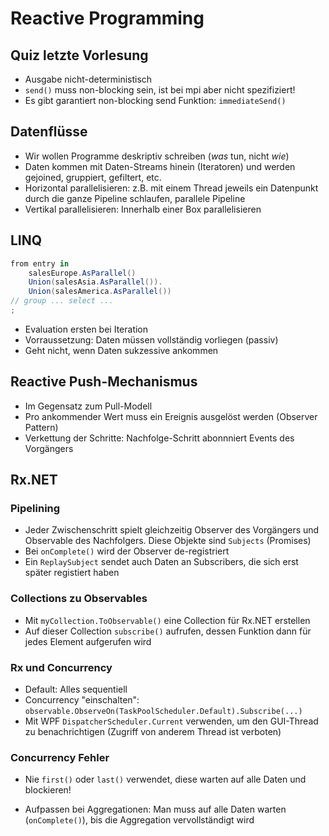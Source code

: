 # Reactive Programming
## Quiz letzte Vorlesung
- Ausgabe nicht-deterministisch
- `send()` muss non-blocking sein, ist bei mpi aber nicht spezifiziert!
- Es gibt garantiert non-blocking send Funktion: `immediateSend()`

## Datenflüsse
- Wir wollen Programme deskriptiv schreiben (*was* tun, nicht *wie*)
- Daten kommen mit Daten-Streams hinein (Iteratoren) und werden gejoined, gruppiert, gefiltert, etc.
- Horizontal parallelisieren: z.B. mit einem Thread jeweils ein Datenpunkt durch die ganze Pipeline schlaufen, parallele Pipeline
- Vertikal parallelisieren: Innerhalb einer Box parallelisieren

## LINQ
``` cs
from entry in
    salesEurope.AsParallel()
    Union(salesAsia.AsParallel()).
    Union(salesAmerica.AsParallel())
// group ... select ...
;
```
- Evaluation ersten bei Iteration
- Vorraussetzung: Daten müssen vollständig vorliegen (passiv)
- Geht nicht, wenn Daten sukzessive ankommen

## Reactive Push-Mechanismus
- Im Gegensatz zum Pull-Modell
- Pro ankommender Wert muss ein Ereignis ausgelöst werden (Observer Pattern)
- Verkettung der Schritte: Nachfolge-Schritt abonnniert Events des Vorgängers

## Rx.NET
### Pipelining
- Jeder Zwischenschritt spielt gleichzeitig Observer des Vorgängers und Observable des Nachfolgers. Diese Objekte sind `Subjects` (Promises)
- Bei `onComplete()` wird der Observer de-registriert
- Ein `ReplaySubject` sendet auch Daten an Subscribers, die sich erst später registiert haben

### Collections zu Observables
- Mit `myCollection.ToObservable()` eine Collection für Rx.NET erstellen
- Auf dieser Collection `subscribe()` aufrufen, dessen Funktion dann für jedes Element aufgerufen wird

### Rx und Concurrency
- Default: Alles sequentiell
- Concurrency "einschalten": `observable.ObserveOn(TaskPoolScheduler.Default).Subscribe(...)`
- Mit WPF `DispatcherScheduler.Current` verwenden, um den GUI-Thread zu benachrichtigen (Zugriff von anderem Thread ist verboten)

### Concurrency Fehler
- Nie `first()` oder `last()` verwendet, diese warten auf alle Daten und blockieren!

- Aufpassen bei Aggregationen: Man muss auf alle Daten warten (`onComplete()`), bis die Aggregation vervollständigt wird
